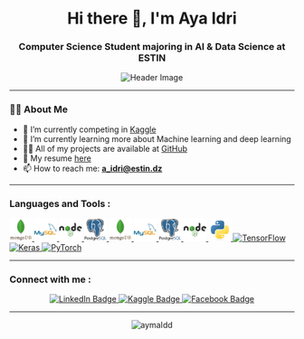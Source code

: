 <h1 align="center">Hi there 👋, I'm Aya Idri</h1>
<h3 align="center">Computer Science Student majoring in AI & Data Science at ESTIN</h3>

<div align="center">
  <img src="https://media.giphy.com/media/3kPDmoWdBpQPNhCnUG/giphy.gif" width="100" alt="Header Image"/>
</div>

---


### :woman_technologist: About Me

- 🔭 I’m currently competing in [Kaggle](https://www.kaggle.com/ayakouks)
- 🌱 I’m currently learning more about Machine learning and deep learning 
- 👨‍💻 All of my projects are available at [GitHub](https://github.com/ayaIdd)
- 📄 My resume [here](https://drive.google.com/file/d/1V3y6_e2drVTkHtj5gvK93RuvPzyCzxse/view?usp=drive_link)
- 📫 How to reach me: **a_idri@estin.dz**

---

<h3 align="left">Languages and Tools :</h3>

<p align="left">
   <a href="https://www.mongodb.com/" target="_blank" rel="noreferrer">
    <img src="https://raw.githubusercontent.com/devicons/devicon/master/icons/mongodb/mongodb-original-wordmark.svg" alt="MongoDB" width="40" height="40"/>
  </a>
  <a href="https://www.mysql.com/" target="_blank" rel="noreferrer">
    <img src="https://raw.githubusercontent.com/devicons/devicon/master/icons/mysql/mysql-original-wordmark.svg" alt="MySQL" width="40" height="40"/>
  </a>
  <a href="https://nodejs.org" target="_blank" rel="noreferrer">
    <img src="https://raw.githubusercontent.com/devicons/devicon/master/icons/nodejs/nodejs-original-wordmark.svg" alt="Node.js" width="40" height="40"/>
  </a>
  <a href="https://www.postgresql.org" target="_blank" rel="noreferrer">
    <img src="https://raw.githubusercontent.com/devicons/devicon/master/icons/postgresql/postgresql-original-wordmark.svg" alt="PostgreSQL" width="40" height="40"/>
  </a>
  <a href="https://www.mongodb.com/" target="_blank" rel="noreferrer">
    <img src="https://raw.githubusercontent.com/devicons/devicon/master/icons/mongodb/mongodb-original-wordmark.svg" alt="MongoDB" width="40" height="40"/>
  </a>
  <a href="https://www.mysql.com/" target="_blank" rel="noreferrer">
    <img src="https://raw.githubusercontent.com/devicons/devicon/master/icons/mysql/mysql-original-wordmark.svg" alt="MySQL" width="40" height="40"/>
  </a>
  <a href="https://www.postgresql.org" target="_blank" rel="noreferrer">
    <img src="https://raw.githubusercontent.com/devicons/devicon/master/icons/postgresql/postgresql-original-wordmark.svg" alt="PostgreSQL" width="40" height="40"/>
  </a>
  <a href="https://nodejs.org" target="_blank" rel="noreferrer">
    <img src="https://raw.githubusercontent.com/devicons/devicon/master/icons/nodejs/nodejs-original-wordmark.svg" alt="Node.js" width="40" height="40"/>
  </a>
  <a href="https://www.python.org" target="_blank" rel="noreferrer">
    <img src="https://raw.githubusercontent.com/devicons/devicon/master/icons/python/python-original.svg" alt="Python" width="40" height="40"/>
  </a>
  <a href="https://www.tensorflow.org" target="_blank" rel="noreferrer">
    <img src="https://www.vectorlogo.zone/logos/tensorflow/tensorflow-icon.svg" alt="TensorFlow" width="40" height="40"/>
  </a>
 <a href="https://keras.io" target="_blank" rel="noreferrer">
    <img src="https://www.vectorlogo.zone/logos/keras/keras-icon.svg" alt="Keras" width="40" height="40"/>
  </a>
  <a href="https://pytorch.org/" target="_blank" rel="noreferrer">
    <img src="https://www.vectorlogo.zone/logos/pytorch/pytorch-icon.svg" alt="PyTorch" width="40" height="40"/>
  </a>
</p>

---

<h3>Connect with me :</h3>

<div align="center" id="badges">
  <a href="https://www.linkedin.com/in/aya-idri-848986256/">
    <img src="https://img.shields.io/badge/LinkedIn-blue?style=for-the-badge&logo=linkedin&logoColor=white" alt="LinkedIn Badge"/>
  </a>
  <a href="https://www.kaggle.com/ayakouks">
    <img src="https://img.shields.io/badge/Kaggle-blue?style=for-the-badge&logo=kaggle&logoColor=white" alt="Kaggle Badge"/>
  </a>
  <a href="https://web.facebook.com/aya.id2/">
    <img src="https://img.shields.io/badge/Facebook-blue?style=for-the-badge&logo=facebook&logoColor=white" alt="Facebook Badge"/>
  </a>
</div>

---

<p align="center">
  <img src="https://github-readme-stats.vercel.app/api/top-langs?username=ayaIdd&show_icons=true&locale=en&layout=compact" alt="aymaIdd" />
</p>
